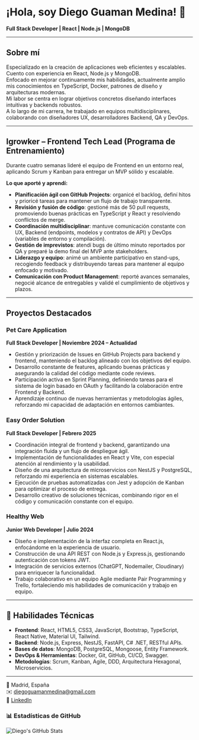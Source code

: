 # ¡Hola, soy Diego Guaman Medina! 👋  
**Full Stack Developer | React | Node.js | MongoDB**

---

## Sobre mí  
Especializado en la creación de aplicaciones web eficientes y escalables. Cuento con experiencia en React, Node.js y MongoDB.  
Enfocado en mejorar continuamente mis habilidades, actualmente amplio mis conocimientos en TypeScript, Docker, patrones de diseño y arquitecturas modernas.  
Mi labor se centra en lograr objetivos concretos diseñando interfaces intuitivas y backends robustos.  
A lo largo de mi carrera, he trabajado en equipos multidisciplinares, colaborando con diseñadores UX, desarrolladores Backend, QA y DevOps.

---

## Igrowker – Frontend Tech Lead (Programa de Entrenamiento)
Durante cuatro semanas lideré el equipo de Frontend en un entorno real, aplicando Scrum y Kanban para entregar un MVP sólido y escalable.  

**Lo que aporté y aprendí:**  
- **Planificación ágil con GitHub Projects**: organicé el backlog, definí hitos y prioricé tareas para mantener un flujo de trabajo transparente.  
- **Revisión y fusión de código**: gestioné más de 50 pull requests, promoviendo buenas prácticas en TypeScript y React y resolviendo conflictos de merge.  
- **Coordinación multidisciplinar**: mantuve comunicación constante con UX, Backend (endpoints, modelos y contratos de API) y DevOps (variables de entorno y compilación).  
- **Gestión de imprevistos**: atendí bugs de último minuto reportados por QA y preparé la demo final del MVP ante stakeholders.  
- **Liderazgo y equipo**: animé un ambiente participativo en stand-ups, recogiendo feedback y distribuyendo tareas para mantener al equipo enfocado y motivado.  
- **Comunicación con Product Management**: reporté avances semanales, negocié alcance de entregables y validé el cumplimiento de objetivos y plazos.

---

## Proyectos Destacados  
### Pet Care Application  
**Full Stack Developer | Noviembre 2024 – Actualidad**  
- Gestión y priorización de Issues en GitHub Projects para backend y frontend, manteniendo el backlog alineado con los objetivos del equipo.  
- Desarrollo constante de features, aplicando buenas prácticas y asegurando la calidad del código mediante code reviews.  
- Participación activa en Sprint Planning, definiendo tareas para el sistema de login basado en OAuth y facilitando la colaboración entre Frontend y Backend.  
- Aprendizaje continuo de nuevas herramientas y metodologías ágiles, reforzando mi capacidad de adaptación en entornos cambiantes.

### Easy Order Solution  
**Full Stack Developer | Febrero 2025**  
- Coordinación integral de frontend y backend, garantizando una integración fluida y un flujo de despliegue ágil.  
- Implementación de funcionalidades en React y Vite, con especial atención al rendimiento y la usabilidad.  
- Diseño de una arquitectura de microservicios con NestJS y PostgreSQL, reforzando mi experiencia en sistemas escalables.  
- Ejecución de pruebas automatizadas con Jest y adopción de Kanban para optimizar el proceso de entrega.  
- Desarrollo creativo de soluciones técnicas, combinando rigor en el código y comunicación constante con el equipo.

### Healthy Web  
**Junior Web Developer | Julio 2024**  
- Diseño e implementación de la interfaz completa en React.js, enfocándome en la experiencia de usuario.  
- Construcción de una API REST con Node.js y Express.js, gestionando autenticación con tokens JWT.  
- Integración de servicios externos (ChatGPT, Nodemailer, Cloudinary) para enriquecer la funcionalidad.  
- Trabajo colaborativo en un equipo Agile mediante Pair Programming y Trello, fortaleciendo mis habilidades de comunicación y trabajo en equipo.

---

## 🌟 Habilidades Técnicas  
- **Frontend**: React, HTML5, CSS3, JavaScript, Bootstrap, TypeScript, React Native, Material UI, Tailwind.  
- **Backend**: Node.js, Express, NestJS, FastAPI, C# .NET, RESTful APIs.  
- **Bases de datos**: MongoDB, PostgreSQL, Mongoose, Entity Framework.  
- **DevOps & Herramientas**: Docker, Git, GitHub, CI/CD, Swagger.  
- **Metodologías**: Scrum, Kanban, Agile, DDD, Arquitectura Hexagonal, Microservicios.

---

📍 Madrid, España  
✉️ diegoguamanmedina@gmail.com  
🔗 [LinkedIn](https://www.linkedin.com/in/diego-guaman-medina)


### 📊 Estadísticas de GitHub

![Diego's GitHub Stats](https://github-readme-stats.vercel.app/api?username=diegoguaman&show_icons=true&theme=vue&title_color=2D8AA8&icon_color=2D8AA8&hide_rank=true)


